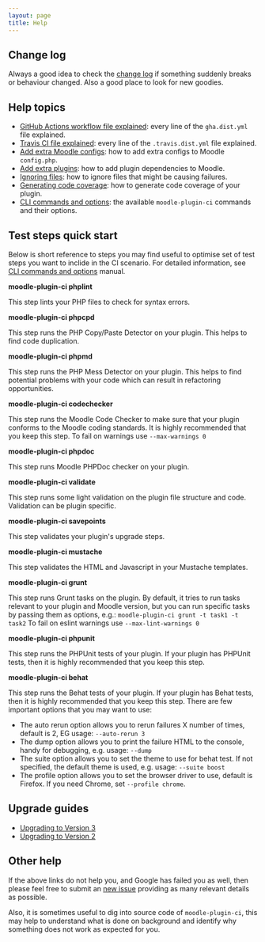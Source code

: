 ```yaml
---
layout: page
title: Help
---
```


## Change log

Always a good idea to check the [change log](CHANGELOG.md) if something suddenly breaks or behaviour changed.  Also a good place to look for new goodies.

## Help topics

* [GitHub Actions workflow file explained](GHAFileExplained.md): every line of the `gha.dist.yml` file explained.
* [Travis CI file explained](TravisFileExplained.md): every line of the `.travis.dist.yml` file explained.
* [Add extra Moodle configs](AddExtraConfig.md): how to add extra configs to Moodle `config.php`.
* [Add extra plugins](AddExtraPlugins.md): how to add plugin dependencies to Moodle.
* [Ignoring files](IgnoringFiles.md): how to ignore files that might be causing failures.
* [Generating code coverage](CodeCoverage.md): how to generate code coverage of your plugin.
* [CLI commands and options](CLI.md): the available `moodle-plugin-ci` commands and their options.

## Test steps quick start

Below is short reference to steps you may find useful to optimise set of test steps you want to
inclide in the CI scenario. For detailed information, see [CLI commands and options](CLI.md) manual.

**moodle-plugin-ci phplint**

This step lints your PHP files to check for syntax errors.

**moodle-plugin-ci phpcpd**

This step runs the PHP Copy/Paste Detector on your plugin. This helps to find
code duplication.

**moodle-plugin-ci phpmd**

This step runs the PHP Mess Detector on your plugin. This helps to find
potential problems with your code which can result in refactoring
opportunities.

**moodle-plugin-ci codechecker**

This step runs the Moodle Code Checker to make sure that your
plugin conforms to the Moodle coding standards.  It is highly recommended that
you keep this step.  To fail on warnings use `--max-warnings 0`

**moodle-plugin-ci phpdoc**

This step runs Moodle PHPDoc checker on your plugin.

**moodle-plugin-ci validate**

This step runs some light validation on the plugin file structure
and code.  Validation can be plugin specific.

**moodle-plugin-ci savepoints**

This step validates your plugin's upgrade steps.

**moodle-plugin-ci mustache**

This step validates the HTML and Javascript in your Mustache templates.

**moodle-plugin-ci grunt**

This step runs Grunt tasks on the plugin.  By default, it tries to run tasks
relevant to your plugin and Moodle version, but you can run specific tasks by
passing them as options, e.g.: `moodle-plugin-ci grunt -t task1 -t task2` To
fail on eslint warnings use `--max-lint-warnings 0`

**moodle-plugin-ci phpunit**

This step runs the PHPUnit tests of your plugin.  If your plugin has
PHPUnit tests, then it is highly recommended that you keep this step.

**moodle-plugin-ci behat**

This step runs the Behat tests of your plugin.  If your plugin has
Behat tests, then it is highly recommended that you keep this step.
There are few important options that you may want to use:
- The auto rerun option allows you to rerun failures X number of times,
  default is 2, EG usage: `--auto-rerun 3`
- The dump option allows you to print the failure HTML to the console,
  handy for debugging, e.g. usage: `--dump`
- The suite option allows you to set the theme to use for behat test. If
  not specified, the default theme is used, e.g. usage: `--suite boost`
- The profile option allows you to set the browser driver to use,
  default is Firefox. If you need Chrome, set `--profile chrome`.

## Upgrade guides

* [Upgrading to Version 3](UPGRADE-3.0.md)
* [Upgrading to Version 2](UPGRADE-2.0.md)


## Other help

If the above links do not help you, and Google has failed you as well, then please feel free
to submit an [new issue](https://github.com/moodlehq/moodle-plugin-ci/issues/new) providing
as many relevant details as possible.

Also, it is sometimes useful to dig into source code of `moodle-plugin-ci`, this may
help to understand what is done on background and identify why something does
not work as expected for you.
